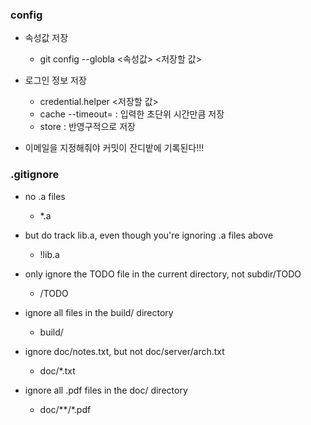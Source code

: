 ### config
- 속성값 저장
	- git config --globla <속성값> <저장할 값>

- 로그인 정보 저장
	- credential.helper <저장할 값>
	- cache --timeout=<int> : 입력한 초단위 시간만큼 저장
	- store	: 반영구적으로 저장

- 이메일을 지정해줘야 커밋이 잔디밭에 기록된다!!!



### .gitignore
- no .a files
	- *.a

- but do track lib.a, even though you're ignoring .a files above
	- !lib.a

- only ignore the TODO file in the current directory, not subdir/TODO
	- /TODO

- ignore all files in the build/ directory
	- build/

- ignore doc/notes.txt, but not doc/server/arch.txt
	- doc/*.txt

- ignore all .pdf files in the doc/ directory
	- doc/**/*.pdf
